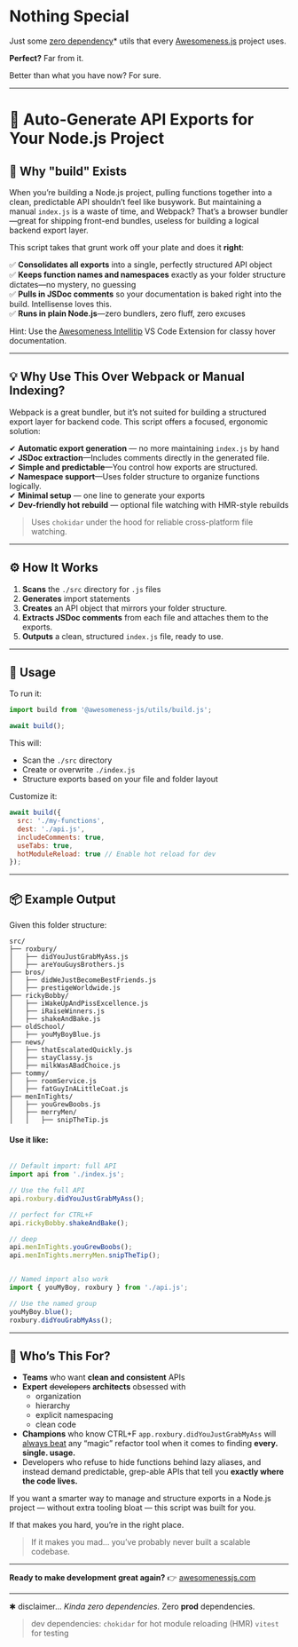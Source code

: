 # Nothing Special

Just some <u>zero dependency</u>* utils that every [Awesomeness.js](https://github.com/awesomeness-js) project uses.

**Perfect?** Far from it.

Better than what you have now? For sure.

---

# 🚀 Auto-Generate API Exports for Your Node.js Project  

## 📌 Why "build" Exists  

When you’re building a Node.js project, pulling functions together into a clean, predictable API shouldn’t feel like busywork. But maintaining a manual `index.js` is a waste of time, and Webpack? That’s a browser bundler—great for shipping front-end bundles, useless for building a logical backend export layer.  

This script takes that grunt work off your plate and does it **right**:  

✅ **Consolidates all exports** into a single, perfectly structured API object  
✅ **Keeps function names and namespaces** exactly as your folder structure dictates—no mystery, no guessing  
✅ **Pulls in JSDoc comments** so your documentation is baked right into the build. Intellisense loves this.  
✅ **Runs in plain Node.js**—zero bundlers, zero fluff, zero excuses  


Hint: Use the [Awesomeness Intellitip](https://marketplace.visualstudio.com/items?itemName=awesomeness.awesomeness-intellitip) VS Code Extension for classy hover documentation.


---

## 💡 Why Use This Over Webpack or Manual Indexing?  

Webpack is a great bundler, but it’s not suited for building a structured export layer for backend code. This script offers a focused, ergonomic solution:  

✔ **Automatic export generation** — no more maintaining `index.js` by hand  
✔ **JSDoc extraction**—Includes comments directly in the generated file.  
✔ **Simple and predictable**—You control how exports are structured.  
✔ **Namespace support**—Uses folder structure to organize functions logically.  
✔ **Minimal setup** — one line to generate your exports  
✔ **Dev-friendly hot rebuild** — optional file watching with HMR-style rebuilds  

> Uses `chokidar` under the hood for reliable cross-platform file watching.

---

## ⚙️ How It Works  

1. **Scans** the `./src` directory for `.js` files  
2. **Generates** import statements  
3. **Creates** an API object that mirrors your folder structure.  
4. **Extracts JSDoc comments** from each file and attaches them to the exports.  
5. **Outputs** a clean, structured `index.js` file, ready to use.  

---

## 🔧 Usage  

To run it:

```js
import build from '@awesomeness-js/utils/build.js';

await build();
```

This will:
- Scan the `./src` directory
- Create or overwrite `./index.js`
- Structure exports based on your file and folder layout

Customize it:

```js
await build({
  src: './my-functions',
  dest: './api.js',
  includeComments: true,
  useTabs: true,
  hotModuleReload: true // Enable hot reload for dev
});
```

---

## 📦 Example Output  

Given this folder structure:

```
src/
├── roxbury/
│   ├── didYouJustGrabMyAss.js
│   ├── areYouGuysBrothers.js
├── bros/
│   ├── didWeJustBecomeBestFriends.js
│   ├── prestigeWorldwide.js
├── rickyBobby/
│   ├── iWakeUpAndPissExcellence.js
│   ├── iRaiseWinners.js
│   ├── shakeAndBake.js
├── oldSchool/
│   ├── youMyBoyBlue.js
├── news/
│   ├── thatEscalatedQuickly.js
│   ├── stayClassy.js
│   ├── milkWasABadChoice.js
├── tommy/
│   ├── roomService.js
│   ├── fatGuyInALittleCoat.js
├── menInTights/
│   ├── youGrewBoobs.js
│   ├── merryMen/
│   │   ├── snipTheTip.js
```


#### Use it like:

```js

// Default import: full API
import api from './index.js';

// Use the full API
api.roxbury.didYouJustGrabMyAss();

// perfect for CTRL+F
api.rickyBobby.shakeAndBake();

// deep
api.menInTights.youGrewBoobs();
api.menInTights.merryMen.snipTheTip();

```

```js

// Named import also work
import { youMyBoy, roxbury } from './api.js';

// Use the named group
youMyBoy.blue();
roxbury.didYouGrabMyAss();

```

---

## 💪 Who’s This For?  

- **Teams** who want **clean and consistent** APIs  
- **Expert** ~~developers~~ **architects** obsessed with 
  - organization
  - hierarchy
  - explicit namespacing
  - clean code
- **Champions** who know CTRL+F `app.roxbury.didYouJustGrabMyAss` will <u>always beat</u> any “magic” refactor tool when it comes to finding **every. single. usage.**  
- Developers who refuse to hide functions behind lazy aliases, and instead demand predictable, grep-able APIs that tell you **exactly where the code lives.**

If you want a smarter way to manage and structure exports in a Node.js project — without extra tooling bloat — this script was built for you.

If that makes you hard, you’re in the right place. 

> If it makes you mad… you’ve probably never built a scalable codebase.

---

**Ready to make development great again?**
👉 [awesomenessjs.com](https://awesomenessjs.com)

--- 
✱ disclaimer... *Kinda zero dependencies.*
Zero **prod** dependencies.
> dev dependencies:
> `chokidar` for hot module reloading (HMR) 
> `vitest` for testing